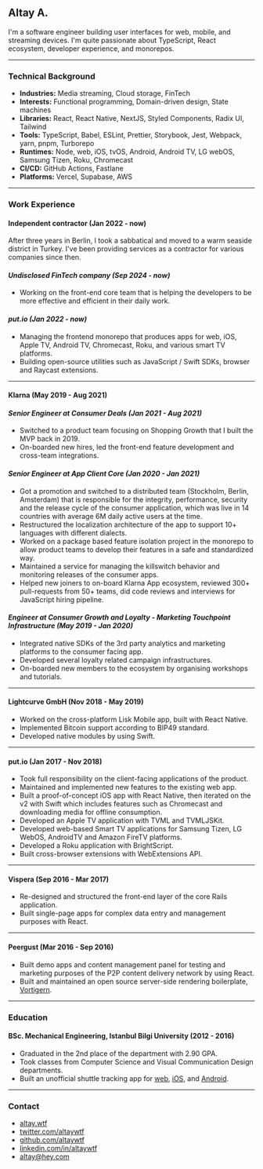 ## Altay A.

I'm a software engineer building user interfaces for web, mobile, and streaming devices. I'm quite passionate about TypeScript, React ecosystem, developer experience, and monorepos.

---

### Technical Background

- **Industries:** Media streaming, Cloud storage, FinTech
- **Interests:** Functional programming, Domain-driven design, State machines
- **Libraries:** React, React Native, NextJS, Styled Components, Radix UI, Tailwind
- **Tools:** TypeScript, Babel, ESLint, Prettier, Storybook, Jest, Webpack, yarn, pnpm, Turborepo
- **Runtimes:** Node, web, iOS, tvOS, Android, Android TV, LG webOS, Samsung Tizen, Roku, Chromecast
- **CI/CD:** GitHub Actions, Fastlane
- **Platforms:** Vercel, Supabase, AWS

---

### Work Experience

#### Independent contractor \(Jan 2022 - now\)

After three years in Berlin, I took a sabbatical and moved to a warm seaside district in Turkey. I've been providing services as a contractor for various companies since then.

#### _Undisclosed FinTech company \(Sep 2024 - now\)_

- Working on the front-end core team that is helping the developers to be more effective and efficient in their daily work.

#### _put.io (Jan 2022 - now)_

- Managing the frontend monorepo that produces apps for web, iOS, Apple TV, Android TV, Chromecast, Roku, and various smart TV platforms.
- Building open-source utilities such as JavaScript / Swift SDKs, browser and Raycast extensions.

---

#### Klarna \(May 2019 - Aug 2021\)

#### _Senior Engineer at Consumer Deals (Jan 2021 - Aug 2021)_

- Switched to a product team focusing on Shopping Growth that I built the
  MVP back in 2019.
- On-boarded new hires, led the front-end feature development and
  cross-team integrations.

#### _Senior Engineer at App Client Core (Jan 2020 - Jan 2021)_

- Got a promotion and switched to a distributed team
  (Stockholm, Berlin, Amsterdam) that is responsible for the integrity,
  performance, security and the release cycle of the consumer application,
  which was live in 14 countries with average 6M daily active users at the time.
- Restructured the localization architecture of the app to support 10+
  languages with different dialects.
- Worked on a package based feature isolation project in the monorepo to allow product teams to develop their features in a safe and standardized way.
- Maintained a service for managing the killswitch behavior and monitoring releases of the consumer apps.
- Helped new joiners to on-board Klarna App ecosystem, reviewed 300+
  pull-requests from 50+ teams, did code reviews and interviews for JavaScript hiring pipeline.

#### _Engineer at Consumer Growth and Loyalty - Marketing Touchpoint Infrastructure (May 2019 - Jan 2020)_

- Integrated native SDKs of the 3rd party analytics and marketing
  platforms to the consumer facing app.
- Developed several loyalty related campaign infrastructures.
- On-boarded new members to the ecosystem by organising workshops and
  tutorials.

---

#### Lightcurve GmbH \(Nov 2018 - May 2019\)

- Worked on the cross-platform Lisk Mobile app, built with React Native.
- Implemented Bitcoin support according to BIP49 standard.
- Developed native modules by using Swift.

---

#### put.io \(Jan 2017 - Nov 2018\)

- Took full responsibility on the client-facing applications of the
  product.
- Maintained and implemented new features to the existing web app.
- Built a proof-of-concept iOS app with React Native, then iterated on the
  v2 with Swift which includes features such as Chromecast and downloading
  media for offline consumption.
- Developed an Apple TV application with TVML and TVMLJSKit.
- Developed web-based Smart TV applications for Samsung Tizen, LG WebOS,
  AndroidTV and Amazon FireTV platforms.
- Developed a Roku application with BrightScript.
- Built cross-browser extensions with WebExtensions API.

---

#### Vispera \(Sep 2016 - Mar 2017\)

- Re-designed and structured the front-end layer of the core Rails application.
- Built single-page apps for complex data entry and management purposes with React.

---

#### Peergust \(Mar 2016 - Sep 2016\)

- Built demo apps and content management panel for testing and marketing
  purposes of the P2P content delivery network by using React.
- Built and maintained an open source server-side rendering boilerplate, [Vortigern](https://github.com/barbar/vortigern).

---

### Education

#### BSc. Mechanical Engineering, Istanbul Bilgi University (2012 - 2016)

- Graduated in the 2nd place of the department with 2.90 GPA.
- Took classes from Computer Science and Visual Communication Design departments.
- Built an unofficial shuttle tracking app for [web](https://github.com/altaywtf/bilgi-shuttle-web), [iOS](https://github.com/altaywtf/bilgi-shuttle-ios), and [Android](https://github.com/altaywtf/bilgi-shuttle-android).

---

### Contact

- [altay.wtf](https://altay.wtf)
- [twitter.com/altaywtf](https://twitter.com/altaywtf)
- [github.com/altaywtf](https://github.com/altaywtf)
- [linkedin.com/in/altaywtf](https://linkedin.com/in/altaywtf)
- [altay@hey.com](mailto:altay@hey.com)
